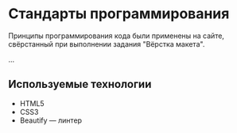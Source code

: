 # Стандарты программирования

Принципы программирования кода были применены на сайте, свёрстанный при выполнении задания "Вёрстка макета".

…

## Используемые технологии

* HTML5
* CSS3 
* Beautify — линтер 

